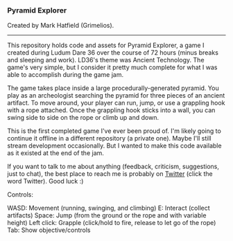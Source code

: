### Pyramid Explorer ###

Created by Mark Hatfield (Grimelios).

* * *

This repository holds code and assets for Pyramid Explorer, a game I created during Ludum Dare 36 over the course of 72 hours (minus breaks and sleeping and work). LD36's theme was Ancient Technology. The game's very simple, but I consider it pretty much complete for what I was able to accomplish during the game jam.

The game takes place inside a large procedurally-generated pyramid. You play as an archeologist searching the pyramid for three pieces of an ancient artifact. To move around, your player can run, jump, or use a grappling hook with a rope attached. Once the grappling hook sticks into a wall, you can swing side to side on the rope or climb up and down.

This is the first completed game I've ever been proud of. I'm likely going to continue it offline in a different repository (a private one). Maybe I'll still stream development occasionally. But I wanted to make this code available as it existed at the end of the jam.

If you want to talk to me about anything (feedback, criticism, suggestions, just to chat), the best place to reach me is probably on [Twitter](https://twitter.com/Grimelios) (click the word Twitter). Good luck :)

Controls:

WASD: Movement (running, swinging, and climbing)
E: Interact (collect artifacts)
Space: Jump (from the ground or the rope and with variable height)
Left click: Grapple (click/hold to fire, release to let go of the rope)
Tab: Show objective/controls